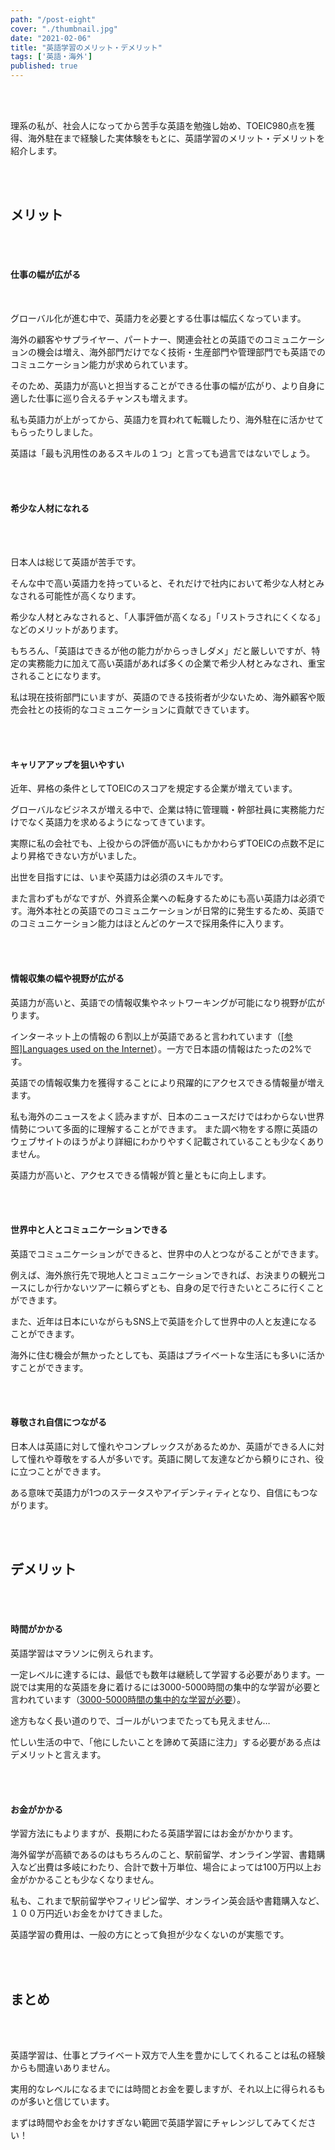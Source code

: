 ```yaml
---
path: "/post-eight"
cover: "./thumbnail.jpg"
date: "2021-02-06"
title: "英語学習のメリット・デメリット"
tags: ['英語・海外']
published: true
---
```


<head><link href="https://use.fontawesome.com/releases/v5.6.1/css/all.css" rel="stylesheet"></head>

<br />
<br />



理系の私が、社会人になってから苦手な英語を勉強し始め、TOEIC980点を獲得、海外駐在まで経験した実体験をもとに、英語学習のメリット・デメリットを紹介します。

<br />
<br />


## メリット

<br />
<br />


#### 仕事の幅が広がる

<br />


グローバル化が進む中で、英語力を必要とする仕事は幅広くなっています。

海外の顧客やサプライヤー、パートナー、関連会社との英語でのコミュニケーションの機会は増え、海外部門だけでなく技術・生産部門や管理部門でも英語でのコミュニケーション能力が求められています。

そのため、英語力が高いと担当することができる仕事の幅が広がり、より自身に適した仕事に巡り合えるチャンスも増えます。

私も英語力が上がってから、英語力を買われて転職したり、海外駐在に活かせてもらったりしました。

英語は「最も汎用性のあるスキルの１つ」と言っても過言ではないでしょう。

<br />
<br />


#### 希少な人材になれる

<br />
<br />


日本人は総じて英語が苦手です。

そんな中で高い英語力を持っていると、それだけで社内において希少な人材とみなされる可能性が高くなります。

希少な人材とみなされると、「人事評価が高くなる」「リストラされにくくなる」などのメリットがあります。

もちろん、「英語はできるが他の能力がからっきしダメ」だと厳しいですが、特定の実務能力に加えて高い英語があれば多くの企業で希少人材とみなされ、重宝されることになります。

私は現在技術部門にいますが、英語のできる技術者が少ないため、海外顧客や販売会社との技術的なコミュニケーションに貢献できています。

<br />
<br />


#### キャリアアップを狙いやすい

近年、昇格の条件としてTOEICのスコアを規定する企業が増えています。

グローバルなビジネスが増える中で、企業は特に管理職・幹部社員に実務能力だけでなく英語力を求めるようになってきています。

実際に私の会社でも、上役からの評価が高いにもかかわらずTOEICの点数不足により昇格できない方がいました。

出世を目指すには、いまや英語力は必須のスキルです。

また言わずもがなですが、外資系企業への転身するためにも高い英語力は必須です。海外本社との英語でのコミュニケーションが日常的に発生するため、英語でのコミュニケーション能力はほとんどのケースで採用条件に入ります。

<br />
<br />


#### 情報収集の幅や視野が広がる

英語力が高いと、英語での情報収集やネットワーキングが可能になり視野が広がります。

インターネット上の情報の６割以上が英語であると言われています（[[参照]Languages used on the Internet](https://en.wikipedia.org/wiki/Languages_used_on_the_Internet)）。一方で日本語の情報はたったの2%です。

英語での情報収集力を獲得することにより飛躍的にアクセスできる情報量が増えます。

私も海外のニュースをよく読みますが、日本のニュースだけではわからない世界情勢について多面的に理解することができます。
また調べ物をする際に英語のウェブサイトのほうがより詳細にわかりやすく記載されていることも少なくありません。

英語力が高いと、アクセスできる情報が質と量ともに向上します。

<br />
<br />


#### 世界中と人とコミュニケーションできる

英語でコミュニケーションができると、世界中の人とつながることができます。

例えば、海外旅行先で現地人とコミュニケーションできれば、お決まりの観光コースにしか行かないツアーに頼らずとも、自身の足で行きたいところに行くことができます。

また、近年は日本にいながらもSNS上で英語を介して世界中の人と友達になることができます。

海外に住む機会が無かったとしても、英語はプライベートな生活にも多いに活かすことができます。

<br />
<br />


#### 尊敬され自信につながる

日本人は英語に対して憧れやコンプレックスがあるためか、英語ができる人に対して憧れや尊敬をする人が多いです。英語に関して友達などから頼りにされ、役に立つことができます。

ある意味で英語力が1つのステータスやアイデンティティとなり、自信にもつながります。


<br />
<br />



## デメリット

<br />
<br />


#### 時間がかかる

英語学習はマラソンに例えられます。

一定レベルに達するには、最低でも数年は継続して学習する必要があります。一説では実用的な英語を身に着けるには3000-5000時間の集中的な学習が必要と言われています（[3000-5000時間の集中的な学習が必要](https://repo.lib.tokushima-u.ac.jp/files/public/10/106292/20170929145012313265/LID201410302003.pdf)）。

途方もなく長い道のりで、ゴールがいつまでたっても見えません…

忙しい生活の中で、「他にしたいことを諦めて英語に注力」する必要がある点はデメリットと言えます。

<br />
<br />


#### お金がかかる

学習方法にもよりますが、長期にわたる英語学習にはお金がかかります。

海外留学が高額であるのはもちろんのこと、駅前留学、オンライン学習、書籍購入など出費は多岐にわたり、合計で数十万単位、場合によっては100万円以上お金がかかることも少なくなりません。

私も、これまで駅前留学やフィリピン留学、オンライン英会話や書籍購入など、１００万円近いお金をかけてきました。

英語学習の費用は、一般の方にとって負担が少なくないのが実態です。

<br />
<br />


## まとめ

<br />
<br />


英語学習は、仕事とプライベート双方で人生を豊かにしてくれることは私の経験からも間違いありません。

実用的なレベルになるまでには時間とお金を要しますが、それ以上に得られるものが多いと信じています。

まずは時間やお金をかけすぎない範囲で英語学習にチャレンジしてみてください！


<br />
<br />
